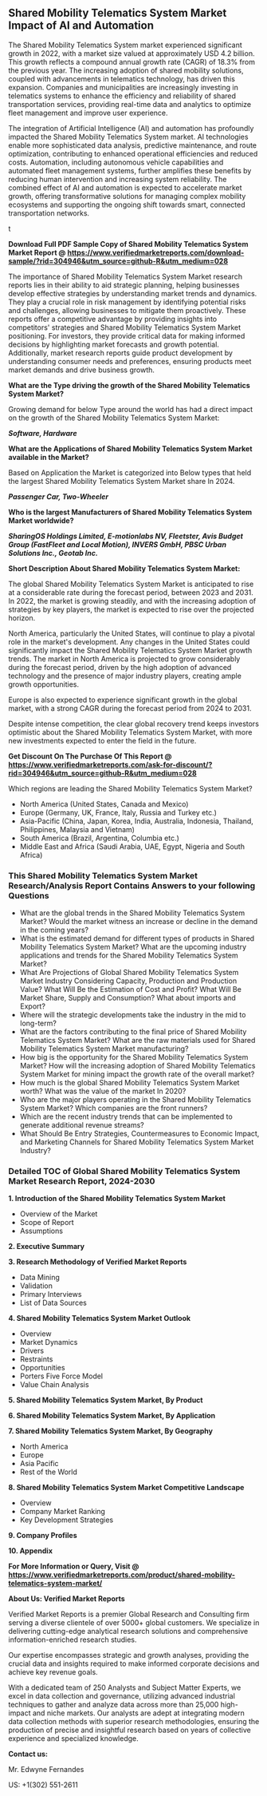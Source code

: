 <h2>Shared Mobility Telematics System Market Impact of AI and Automation</h2><p>The Shared Mobility Telematics System market experienced significant growth in 2022, with a market size valued at approximately USD 4.2 billion. This growth reflects a compound annual growth rate (CAGR) of 18.3% from the previous year. The increasing adoption of shared mobility solutions, coupled with advancements in telematics technology, has driven this expansion. Companies and municipalities are increasingly investing in telematics systems to enhance the efficiency and reliability of shared transportation services, providing real-time data and analytics to optimize fleet management and improve user experience.</p><p>The integration of Artificial Intelligence (AI) and automation has profoundly impacted the Shared Mobility Telematics System market. AI technologies enable more sophisticated data analysis, predictive maintenance, and route optimization, contributing to enhanced operational efficiencies and reduced costs. Automation, including autonomous vehicle capabilities and automated fleet management systems, further amplifies these benefits by reducing human intervention and increasing system reliability. The combined effect of AI and automation is expected to accelerate market growth, offering transformative solutions for managing complex mobility ecosystems and supporting the ongoing shift towards smart, connected transportation networks.</p>t</p><p id="" class=""><strong>Download Full PDF Sample Copy of Shared Mobility Telematics System Market Report @ <a href="https://www.verifiedmarketreports.com/download-sample/?rid=304946&utm_source=github-R&utm_medium=028" target="_blank">https://www.verifiedmarketreports.com/download-sample/?rid=304946&utm_source=github-R&utm_medium=028</a></strong></p><p>The importance of&nbsp;Shared Mobility Telematics System Market research reports lies in their ability to aid strategic planning, helping businesses develop effective strategies by understanding market trends and dynamics. They play a crucial role in risk management by identifying potential risks and challenges, allowing businesses to mitigate them proactively. These reports offer a competitive advantage by providing insights into competitors' strategies and Shared Mobility Telematics System Market positioning. For investors, they provide critical data for making informed decisions by highlighting market forecasts and growth potential. Additionally, market research reports guide product development by understanding consumer needs and preferences, ensuring products meet market demands and drive business growth.</p><p><strong>What are the&nbsp;Type driving the growth of the Shared Mobility Telematics System Market?</strong></p><p id="" class="">Growing demand for below Type around the world has had a direct impact on the growth of the Shared Mobility Telematics System Market:</p><em><strong>Software, Hardware</strong></em></p><strong>What are the&nbsp;Applications&nbsp;of Shared Mobility Telematics System Market available in the Market?</strong></p><p id="" class="">Based on Application the Market is categorized into Below types that held the largest Shared Mobility Telematics System Market share In 2024.</p><em><strong>Passenger Car, Two-Wheeler</strong></em></p><strong>Who is the largest Manufacturers of Shared Mobility Telematics System Market worldwide?</strong></p><p><em><strong>SharingOS Holdings Limited, E-motionlabs NV, Fleetster, Avis Budget Group (FastFleet and Local Motion), INVERS GmbH, PBSC Urban Solutions Inc., Geotab Inc.</strong></em></p><p id="" class=""><strong>Short Description About Shared Mobility Telematics System Market:</strong></p><p>The global Shared Mobility Telematics System Market is anticipated to rise at a considerable rate during the forecast period, between 2023 and 2031. In 2022, the market is growing steadily, and with the increasing adoption of strategies by key players, the market is expected to rise over the projected horizon.</p><p>North America, particularly the United States, will continue to play a pivotal role in the market's development. Any changes in the United States could significantly impact the Shared Mobility Telematics System Market growth trends. The market in North America is projected to grow considerably during the forecast period, driven by the high adoption of advanced technology and the presence of major industry players, creating ample growth opportunities.</p><p>Europe is also expected to experience significant growth in the global market, with a strong CAGR during the forecast period from 2024 to 2031.</p><p>Despite intense competition, the clear global recovery trend keeps investors optimistic about the Shared Mobility Telematics System Market, with more new investments expected to enter the field in the future.</p><p id="" class=""><strong>Get Discount On The Purchase Of This Report @ <a href="https://www.verifiedmarketreports.com/ask-for-discount/?rid=304946&utm_source=github-R&utm_medium=028" target="_blank">https://www.verifiedmarketreports.com/ask-for-discount/?rid=304946&utm_source=github-R&utm_medium=028</a></strong></p>Which regions are leading the Shared Mobility Telematics System Market?</p><ul><li>North America (United States, Canada and Mexico)</li><li>Europe (Germany, UK, France, Italy, Russia and Turkey etc.)</li><li>Asia-Pacific (China, Japan, Korea, India, Australia, Indonesia, Thailand, Philippines, Malaysia and Vietnam)</li><li>South America (Brazil, Argentina, Columbia etc.)</li><li>Middle East and Africa (Saudi Arabia, UAE, Egypt, Nigeria and South Africa)</li></ul><h3 id="" class="">This Shared Mobility Telematics System Market Research/Analysis Report Contains Answers to your following Questions</h3><ul><li>What are the global trends in the Shared Mobility Telematics System Market? Would the market witness an increase or decline in the demand in the coming years?</li><li>What is the estimated demand for different types of products in Shared Mobility Telematics System Market? What are the upcoming industry applications and trends for the Shared Mobility Telematics System Market?</li><li>What Are Projections of Global Shared Mobility Telematics System Market Industry Considering Capacity, Production and Production Value? What Will Be the Estimation of Cost and Profit? What Will Be Market Share, Supply and Consumption? What about imports and Export?</li><li>Where will the strategic developments take the industry in the mid to long-term?</li><li>What are the factors contributing to the final price of Shared Mobility Telematics System Market? What are the raw materials used for Shared Mobility Telematics System Market manufacturing?</li><li>How big is the opportunity for the Shared Mobility Telematics System Market? How will the increasing adoption of Shared Mobility Telematics System Market for mining impact the growth rate of the overall market?</li><li>How much is the global Shared Mobility Telematics System Market worth? What was the value of the market In 2020?</li><li>Who are the major players operating in the Shared Mobility Telematics System Market? Which companies are the front runners?</li><li>Which are the recent industry trends that can be implemented to generate additional revenue streams?</li><li>What Should Be Entry Strategies, Countermeasures to Economic Impact, and Marketing Channels for Shared Mobility Telematics System Market Industry?</li></ul><h3 id="" class="">Detailed TOC of Global Shared Mobility Telematics System Market Research Report, 2024-2030</h3><p id="" class=""><strong>1. Introduction of the Shared Mobility Telematics System Market</strong></p><ul><li>Overview of the Market</li><li>Scope of Report</li><li>Assumptions</li></ul><p id="" class=""><strong>2. Executive Summary</strong></p><p id="" class=""><strong>3. Research Methodology of Verified Market Reports</strong></p><ul><li>Data Mining</li><li>Validation</li><li>Primary Interviews</li><li>List of Data Sources</li></ul><p id="" class=""><strong>4. Shared Mobility Telematics System Market Outlook</strong></p><ul><li>Overview</li><li>Market Dynamics</li><li>Drivers</li><li>Restraints</li><li>Opportunities</li><li>Porters Five Force Model</li><li>Value Chain Analysis</li></ul><p id="" class=""><strong>5. Shared Mobility Telematics System Market, By Product</strong></p><p id="" class=""><strong>6. Shared Mobility Telematics System Market, By Application</strong></p><p id="" class=""><strong>7. Shared Mobility Telematics System Market, By Geography</strong></p><ul><li>North America</li><li>Europe</li><li>Asia Pacific</li><li>Rest of the World</li></ul><p id="" class=""><strong>8. Shared Mobility Telematics System Market Competitive Landscape</strong></p><ul><li>Overview</li><li>Company Market Ranking</li><li>Key Development Strategies</li></ul><p id="" class=""><strong>9. Company Profiles</strong></p><p id="" class=""><strong>10. Appendix</strong></p><p id="" class=""><strong>For More Information or Query, Visit @ <a href="https://www.verifiedmarketreports.com/product/shared-mobility-telematics-system-market/" target="_blank">https://www.verifiedmarketreports.com/product/shared-mobility-telematics-system-market/</a></strong></p><p id="" class=""><strong>About Us: Verified Market Reports</strong></p><p id="" class="">Verified Market Reports is a premier Global Research and Consulting firm serving a diverse clientele of over 5000+ global customers. We specialize in delivering cutting-edge analytical research solutions and comprehensive information-enriched research studies.</p><p id="" class="">Our expertise encompasses strategic and growth analyses, providing the crucial data and insights required to make informed corporate decisions and achieve key revenue goals.</p><p id="" class="">With a dedicated team of 250 Analysts and Subject Matter Experts, we excel in data collection and governance, utilizing advanced industrial techniques to gather and analyze data across more than 25,000 high-impact and niche markets. Our analysts are adept at integrating modern data collection methods with superior research methodologies, ensuring the production of precise and insightful research based on years of collective experience and specialized knowledge.</p><p id="" class=""><strong>Contact us:</strong></p><p id="" class="">Mr. Edwyne Fernandes</p><p id="" class="">US: +1(302) 551-2611</p>